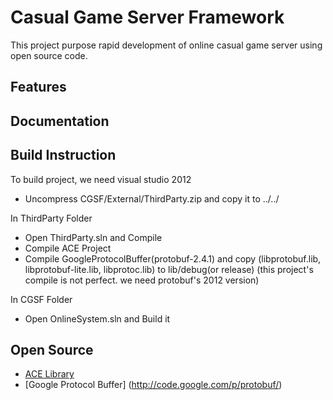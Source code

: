 Casual Game Server Framework 
=============

This project purpose rapid development of online casual game server using open source code. 

Features
-------

Documentation
-------

Build Instruction
-------
To build project, we need visual studio 2012
* Uncompress CGSF/External/ThirdParty.zip and copy it to ../../

In ThirdParty Folder
* Open ThirdParty.sln and Compile
* Compile ACE Project
* Compile GoogleProtocolBuffer(protobuf-2.4.1) and copy (libprotobuf.lib, libprotobuf-lite.lib, libprotoc.lib) to lib/debug(or release)
  (this project's compile is not perfect. we need protobuf's 2012 version)
  
 In CGSF Folder
* Open OnlineSystem.sln and Build it

Open Source
-------
* [ACE Library](http://download.dre.vanderbilt.edu/)
* [Google Protocol Buffer] (http://code.google.com/p/protobuf/)